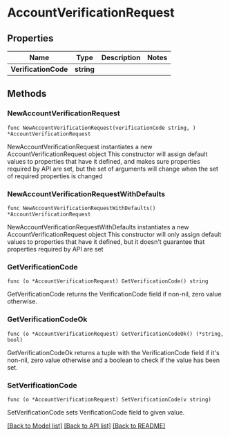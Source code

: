 # AccountVerificationRequest

## Properties

Name | Type | Description | Notes
------------ | ------------- | ------------- | -------------
**VerificationCode** | **string** |  | 

## Methods

### NewAccountVerificationRequest

`func NewAccountVerificationRequest(verificationCode string, ) *AccountVerificationRequest`

NewAccountVerificationRequest instantiates a new AccountVerificationRequest object
This constructor will assign default values to properties that have it defined,
and makes sure properties required by API are set, but the set of arguments
will change when the set of required properties is changed

### NewAccountVerificationRequestWithDefaults

`func NewAccountVerificationRequestWithDefaults() *AccountVerificationRequest`

NewAccountVerificationRequestWithDefaults instantiates a new AccountVerificationRequest object
This constructor will only assign default values to properties that have it defined,
but it doesn't guarantee that properties required by API are set

### GetVerificationCode

`func (o *AccountVerificationRequest) GetVerificationCode() string`

GetVerificationCode returns the VerificationCode field if non-nil, zero value otherwise.

### GetVerificationCodeOk

`func (o *AccountVerificationRequest) GetVerificationCodeOk() (*string, bool)`

GetVerificationCodeOk returns a tuple with the VerificationCode field if it's non-nil, zero value otherwise
and a boolean to check if the value has been set.

### SetVerificationCode

`func (o *AccountVerificationRequest) SetVerificationCode(v string)`

SetVerificationCode sets VerificationCode field to given value.



[[Back to Model list]](../README.md#documentation-for-models) [[Back to API list]](../README.md#documentation-for-api-endpoints) [[Back to README]](../README.md)


